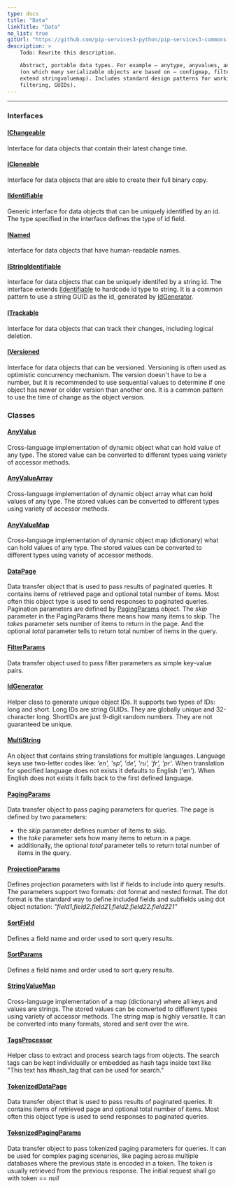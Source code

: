 ```yaml
---
type: docs
title: "Data"
linkTitle: "Data"
no_list: true
gitUrl: "https://github.com/pip-services3-python/pip-services3-commons-python"
description: >
    Todo: Rewrite this description.  

    Abstract, portable data types. For example – anytype, anyvalues, anyarrays, anymaps, stringmaps 
    (on which many serializable objects are based on – configmap, filtermaps, connectionparams – all 
    extend stringvaluemap). Includes standard design patterns for working with data (data paging, 
    filtering, GUIDs). 
---
```

---

<div class="module-body"> 

### Interfaces

#### [IChangeable](ichangeable)
Interface for data objects that contain their latest change time.

#### [ICloneable](icloneable)
Interface for data objects that are able to create their full binary copy.

#### [IIdentifiable](iidentifiable)
Generic interface for data objects that can be uniquely identified by an id.
The type specified in the interface defines the type of id field.

#### [INamed](inamed)
Interface for data objects that have human-readable names.

#### [IStringIdentifiable](istring_identifiable)
Interface for data objects that can be uniquely identifed by a string id. 
The interface extends [IIdentifiable](iidentifiable) to hardcode id type to string.
It is a common pattern to use a string GUID as the id, generated by [IdGenerator](id_generator).

#### [ITrackable](itrackable)
Interface for data objects that can track their changes, including logical deletion.

#### [IVersioned](iversioned)
Interface for data objects that can be versioned.
Versioning is often used as optimistic concurrency mechanism. 
The version doesn't have to be a number, but it is recommended to use sequential
values to determine if one object has newer or older version than another one.
It is a common pattern to use the time of change as the object version.


### Classes

#### [AnyValue](any_value)
Cross-language implementation of dynamic object what can hold value of any type.
The stored value can be converted to different types using variety of accessor methods.


#### [AnyValueArray](any_value_array)
Cross-language implementation of dynamic object array what can hold values of any type.
The stored values can be converted to different types using variety of accessor methods.

#### [AnyValueMap](any_value_map)
Cross-language implementation of dynamic object map (dictionary) what can hold values of any type.
The stored values can be converted to different types using variety of accessor methods.

#### [DataPage](data_page)
Data transfer object that is used to pass results of paginated queries.
It contains items of retrieved page and optional total number of items.
Most often this object type is used to send responses to paginated queries.
Pagination parameters are defined by [PagingParams](PagingParams) object.
The *skip* parameter in the PagingParams there means how many items to skip.
The *takes* parameter sets number of items to return in the page.
And the optional *total* parameter tells to return total number of items in the query.

#### [FilterParams](filter_params)
Data transfer object used to pass filter parameters as simple key-value pairs.

#### [IdGenerator](id_generator)
Helper class to generate unique object IDs.
It supports two types of IDs: long and short. 
Long IDs are string GUIDs. They are globally unique and 32-character long. 
ShortIDs are just 9-digit random numbers. They are not guaranteed be unique.

#### [MultiString](multi_string)
An object that contains string translations for multiple languages.
Language keys use two-letter codes like: *'en', 'sp', 'de', 'ru', 'fr', 'pr'*.
When translation for specified language does not exists it defaults to English ('en').
When English does not exists it falls back to the first defined language.

#### [PagingParams](paging_params)
Data transfer object to pass paging parameters for queries.
The page is defined by two parameters:
- the *skip* parameter defines number of items to skip.
- the *take* parameter sets how many items to return in a page.
- additionally, the optional *total* parameter tells to return total number of items in the query.


#### [ProjectionParams](projection_params)
Defines projection parameters with list if fields to include into query results.
The parameters support two formats: dot format and nested format.
The dot format is the standard way to define included fields and subfields using
dot object notation: *"field1,field2.field21,field2.field22.field221"*


#### [SortField](sort_field)
Defines a field name and order used to sort query results.


#### [SortParams](sort_params)
Defines a field name and order used to sort query results.

#### [StringValueMap](string_value_map)
Cross-language implementation of a map (dictionary) where all keys and values are strings.
The stored values can be converted to different types using variety of accessor methods.
The string map is highly versatile. It can be converted into many formats, stored and 
sent over the wire.

#### [TagsProcessor](tags_processor)
Helper class to extract and process search tags from objects.
The search tags can be kept individually or embedded as hash tags inside text
like "This text has #hash_tag that can be used for search."


#### [TokenizedDataPage](tokenized_data_page)
Data transfer object that is used to pass results of paginated queries.
It contains items of retrieved page and optional total number of items.
Most often this object type is used to send responses to paginated queries.

#### [TokenizedPagingParams](tokenized_paging_params)
Data transfer object to pass tokenized paging parameters for queries.
It can be used for complex paging scenarios, like paging across multiple databases
where the previous state is encoded in a token. The token is usually retrieved from
the previous response. The initial request shall go with token == *null*

</div>
